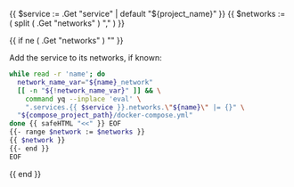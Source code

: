 {{ $service := .Get "service" | default "${project_name}" }}
{{ $networks := ( split ( .Get "networks" ) "," ) }}

{{ if ne ( .Get "networks" ) "" }}

Add the service to its networks, if known:

```bash
while read -r 'name'; do
  network_name_var="${name}_network"
  [[ -n "${!network_name_var}" ]] && \
    command yq --inplace 'eval' \
    ".services.{{ $service }}.networks.\"${name}\" |= {}" \
  "${compose_project_path}/docker-compose.yml"
done {{ safeHTML "<<" }} EOF
{{- range $network := $networks }}
{{ $network }}
{{- end }}
EOF
```

{{ end }}
